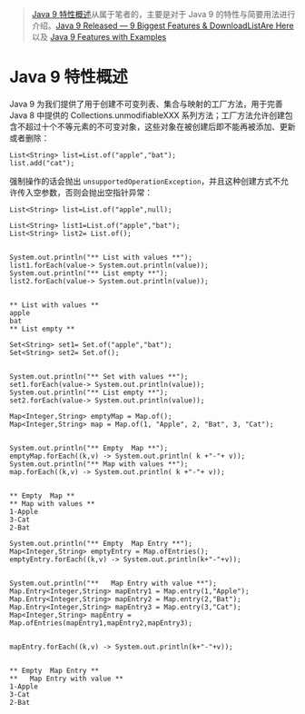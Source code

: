 > [Java 9 特性概述]()从属于笔者的[]()，主要是对于 Java 9 的特性与简要用法进行介绍。[Java 9 Released — 9 Biggest Features & DownloadListAre Here](https://fossbytes.com/java-9-features-released-download-course/) 以及 [Java 9 Features with Examples](https://www.journaldev.com/13121/java-9-features-with-examples)

# Java 9 特性概述

Java 9 为我们提供了用于创建不可变列表、集合与映射的工厂方法，用于完善 Java 8 中提供的 Collections.unmodifiableXXX 系列方法；工厂方法允许创建包含不超过十个不等元素的不可变对象，这些对象在被创建后即不能再被添加、更新或者删除：

```
List<String> list=List.of("apple","bat");
list.add("cat");
```

强制操作的话会抛出 `unsupportedOperationException`，并且这种创建方式不允许传入空参数，否则会抛出空指针异常：

```
List<String> list=List.of("apple",null);
```

```
List<String> list1=List.of("apple","bat");
List<String> list2= List.of();


System.out.println("** List with values **");
list1.forEach(value-> System.out.println(value));
System.out.println("** List empty **");
list2.forEach(value-> System.out.println(value));


** List with values **
apple
bat
** List empty **
```

```
Set<String> set1= Set.of("apple","bat");
Set<String> set2= Set.of();


System.out.println("** Set with values **");
set1.forEach(value-> System.out.println(value));
System.out.println("** List empty **");
set2.forEach(value-> System.out.println(value));
```

```
Map<Integer,String> emptyMap = Map.of();
Map<Integer,String> map = Map.of(1, "Apple", 2, "Bat", 3, "Cat");


System.out.println("** Empty  Map **");
emptyMap.forEach((k,v) -> System.out.println( k +"-"+ v));
System.out.println("** Map with values **");
map.forEach((k,v) -> System.out.println( k +"-"+ v));


** Empty  Map **
** Map with values **
1-Apple
3-Cat
2-Bat
```

```
System.out.println("** Empty  Map Entry **");
Map<Integer,String> emptyEntry = Map.ofEntries();
emptyEntry.forEach((k,v) -> System.out.println(k+"-"+v));


System.out.println("**   Map Entry with value **");
Map.Entry<Integer,String> mapEntry1 = Map.entry(1,"Apple");
Map.Entry<Integer,String> mapEntry2 = Map.entry(2,"Bat");
Map.Entry<Integer,String> mapEntry3 = Map.entry(3,"Cat");
Map<Integer,String> mapEntry = Map.ofEntries(mapEntry1,mapEntry2,mapEntry3);


mapEntry.forEach((k,v) -> System.out.println(k+"-"+v));


** Empty  Map Entry **
**   Map Entry with value **
1-Apple
3-Cat
2-Bat
```
